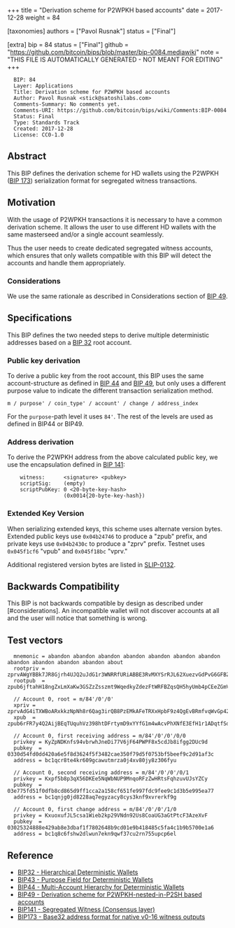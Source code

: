 
+++
title = "Derivation scheme for P2WPKH based accounts"
date = 2017-12-28
weight = 84

[taxonomies]
authors = ["Pavol Rusnak"]
status = ["Final"]

[extra]
bip = 84
status = ["Final"]
github = "https://github.com/bitcoin/bips/blob/master/bip-0084.mediawiki"
note = "THIS FILE IS AUTOMATICALLY GENERATED - NOT MEANT FOR EDITING"
+++

```
  BIP: 84
  Layer: Applications
  Title: Derivation scheme for P2WPKH based accounts
  Author: Pavol Rusnak <stick@satoshilabs.com>
  Comments-Summary: No comments yet.
  Comments-URI: https://github.com/bitcoin/bips/wiki/Comments:BIP-0084
  Status: Final
  Type: Standards Track
  Created: 2017-12-28
  License: CC0-1.0
```

<h2>Abstract</h2>


This BIP defines the derivation scheme for HD wallets using the P2WPKH (<a href="/173" target="_blank">BIP 173</a>) serialization format for segregated witness transactions.

<h2>Motivation</h2>


With the usage of P2WPKH transactions it is necessary to have a common derivation scheme.
It allows the user to use different HD wallets with the same masterseed and/or a single account seamlessly.

Thus the user needs to create dedicated segregated witness accounts, which ensures that only wallets compatible with this BIP will detect the accounts and handle them appropriately.

<h3>Considerations</h3>


We use the same rationale as described in Considerations section of <a href="/49" target="_blank">BIP 49</a>.

<h2>Specifications</h2>


This BIP defines the two needed steps to derive multiple deterministic addresses based on a <a href="/32" target="_blank">BIP 32</a> root account.

<h3>Public key derivation</h3>


To derive a public key from the root account, this BIP uses the same account-structure as defined in <a href="/44" target="_blank">BIP 44</a> and <a href="/49" target="_blank">BIP 49</a>, but only uses a different purpose value to indicate the different transaction serialization method.

```
m / purpose' / coin_type' / account' / change / address_index
```

For the `purpose`-path level it uses `84'`. The rest of the levels are used as defined in BIP44 or BIP49.


<h3>Address derivation</h3>


To derive the P2WPKH address from the above calculated public key, we use the encapsulation defined in <a href="/141" target="_blank">BIP 141</a>:


```
    witness:      <signature> <pubkey>
    scriptSig:    (empty)
    scriptPubKey: 0 <20-byte-key-hash>
                  (0x0014{20-byte-key-hash})
```



<h3>Extended Key Version</h3>


When serializing extended keys, this scheme uses alternate version bytes. Extended public keys use `0x04b24746` to produce a "zpub" prefix, and private keys use `0x04b2430c` to produce a "zprv" prefix. Testnet uses `0x045f1cf6` "vpub" and `0x045f18bc` "vprv."

Additional registered version bytes are listed in <a href="https://github.com/satoshilabs/slips/blob/master/slip-0132.md" target="_blank">SLIP-0132</a>.


<h2>Backwards Compatibility</h2>


This BIP is not backwards compatible by design as described under [#considerations]. An incompatible wallet will not discover accounts at all and the user will notice that something is wrong.

<h2>Test vectors</h2>


```
  mnemonic = abandon abandon abandon abandon abandon abandon abandon abandon abandon abandon abandon about
  rootpriv = zprvAWgYBBk7JR8Gjrh4UJQ2uJdG1r3WNRRfURiABBE3RvMXYSrRJL62XuezvGdPvG6GFBZduosCc1YP5wixPox7zhZLfiUm8aunE96BBa4Kei5
  rootpub  = zpub6jftahH18ngZxLmXaKw3GSZzZsszmt9WqedkyZdezFtWRFBZqsQH5hyUmb4pCEeZGmVfQuP5bedXTB8is6fTv19U1GQRyQUKQGUTzyHACMF

  // Account 0, root = m/84'/0'/0'
  xpriv = zprvAdG4iTXWBoARxkkzNpNh8r6Qag3irQB8PzEMkAFeTRXxHpbF9z4QgEvBRmfvqWvGp42t42nvgGpNgYSJA9iefm1yYNZKEm7z6qUWCroSQnE
  xpub  = zpub6rFR7y4Q2AijBEqTUquhVz398htDFrtymD9xYYfG1m4wAcvPhXNfE3EfH1r1ADqtfSdVCToUG868RvUUkgDKf31mGDtKsAYz2oz2AGutZYs

  // Account 0, first receiving address = m/84'/0'/0'/0/0
  privkey = KyZpNDKnfs94vbrwhJneDi77V6jF64PWPF8x5cdJb8ifgg2DUc9d
  pubkey  = 0330d54fd0dd420a6e5f8d3624f5f3482cae350f79d5f0753bf5beef9c2d91af3c
  address = bc1qcr8te4kr609gcawutmrza0j4xv80jy8z306fyu

  // Account 0, second receiving address = m/84'/0'/0'/0/1
  privkey = Kxpf5b8p3qX56DKEe5NqWbNUP9MnqoRFzZwHRtsFqhzuvUJsYZCy
  pubkey  = 03e775fd51f0dfb8cd865d9ff1cca2a158cf651fe997fdc9fee9c1d3b5e995ea77
  address = bc1qnjg0jd8228aq7egyzacy8cys3knf9xvrerkf9g

  // Account 0, first change address = m/84'/0'/0'/1/0
  privkey = KxuoxufJL5csa1Wieb2kp29VNdn92Us8CoaUG3aGtPtcF3AzeXvF
  pubkey  = 03025324888e429ab8e3dbaf1f7802648b9cd01e9b418485c5fa4c1b9b5700e1a6
  address = bc1q8c6fshw2dlwun7ekn9qwf37cu2rn755upcp6el
```

<h2>Reference</h2>


*  <a href="/32" target="_blank">BIP32 - Hierarchical Deterministic Wallets</a>
*  <a href="/43" target="_blank">BIP43 - Purpose Field for Deterministic Wallets</a>
*  <a href="/44" target="_blank">BIP44 - Multi-Account Hierarchy for Deterministic Wallets</a>
*  <a href="/49" target="_blank">BIP49 - Derivation scheme for P2WPKH-nested-in-P2SH based accounts</a>
*  <a href="/141" target="_blank">BIP141 - Segregated Witness (Consensus layer)</a>
*  <a href="/173" target="_blank">BIP173 - Base32 address format for native v0-16 witness outputs</a>
